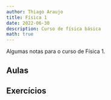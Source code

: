 ```yaml
---
author: Thiago Araujo
title: Física 1
date: 2022-06-30
description: Curso de física básica
math: true
---
```


Algumas notas para o curso de Física 1. 
<!--more-->

## Aulas

## Exercícios


